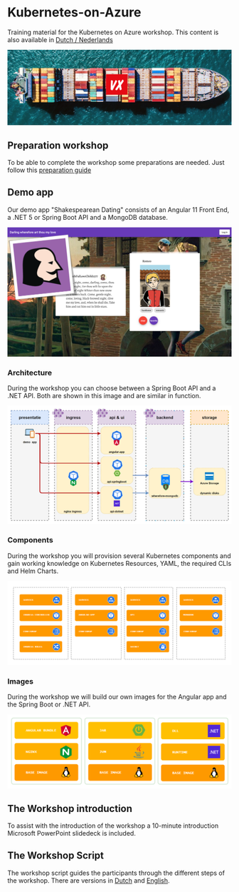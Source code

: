 # Kubernetes-on-Azure

Training material for the Kubernetes on Azure workshop. This content is also available in [Dutch / Nederlands](LEESMIJ.md)

![Kubernetes Training Logo](images/kubetraining.png)

## Preparation workshop

To be able to complete the workshop some preparations are needed. Just follow this [preparation guide](workshop/en/preparation.md)

## Demo app

Our demo app "Shakespearean Dating" consists of an Angular 11 Front End, a .NET 5 or Spring Boot API and a MongoDB database.

![](images/screenshot1.png)

### Architecture

During the workshop you can choose between a Spring Boot API and a .NET API. Both are shown in this image and are similar in function.

![](images/architecture1.png)

### Components

During the workshop you will provision several Kubernetes components and gain working knowledge on Kubernetes Resources, YAML, the required CLIs and Helm Charts.

![](images/components1.png)

### Images

During the workshop we will build our own images for the Angular app and the Spring Boot or .NET API.

![](images/images.png)

## The Workshop introduction

To assist with the introduction of the workshop a 10-minute introduction Microsoft PowerPoint slidedeck is included.

## The Workshop Script

The workshop script guides the participants through the different steps of the workshop. There are versions in [Dutch](workshop/nl/handson.md) and [English](workshop/en/handson.md).
